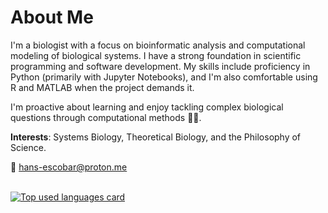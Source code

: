 # About Me

I'm a biologist with a focus on bioinformatic analysis and computational modeling of biological systems. I have a strong foundation in scientific programming and software development. My skills include proficiency in Python (primarily with Jupyter Notebooks), and I'm also comfortable using R and MATLAB when the project demands it.

I'm proactive about learning and enjoy tackling complex biological questions through computational methods 👾🧬.

__Interests__: Systems Biology, Theoretical Biology, and the Philosophy of Science.


📧 hans-escobar@proton.me

</br>

<a target="_blank=" href="https://github.com/hdescobarh/github-readme-stats">
  <img align="center" alt="Top used languages card" src="https://github-readme-stats-tan-theta-63.vercel.app/api/top-langs/?username=hdescobarh&cache_seconds=86400&size_weight=0.4&count_weight=0.6&exclude_repo=github-readme-stats,cadena_lagenerica_backend,cadena_lagenerica_frontend,Solution-to-Linear-Algebra-Done-Wrong,explorando-typescript&theme=dracula"/>
</a>
